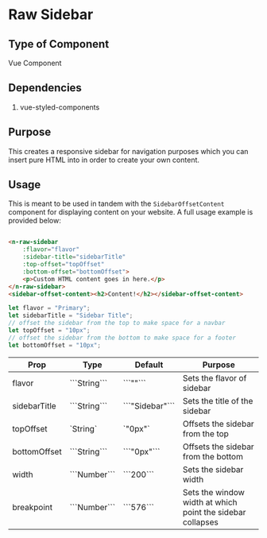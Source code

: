 # Raw Sidebar

## Type of Component

Vue Component 

## Dependencies

1. vue-styled-components

## Purpose

This creates a responsive sidebar for navigation purposes which you can insert pure HTML into in order to create your own content.

## Usage

This is meant to be used in tandem with the `SidebarOffsetContent` component for displaying content on your website. A full usage example is provided below:

```html

<n-raw-sidebar
    :flavor="flavor"
    :sidebar-title="sidebarTitle"
    :top-offset="topOffset"
    :bottom-offset="bottomOffset">
    <p>Custom HTML content goes in here.</p>
</n-raw-sidebar>
<sidebar-offset-content><h2>Content!</h2></sidebar-offset-content>
```

```javascript
let flavor = "Primary";
let sidebarTitle = "Sidebar Title";
// offset the sidebar from the top to make space for a navbar
let topOffset = "10px";
// offset the sidebar from the bottom to make space for a footer
let bottomOffset = "10px";

```

<table>
    <thead>
        <tr>
            <th>Prop</th>
            <th>Type</th>
            <th>Default</th>
            <th>Purpose</th>
        </tr>
    </thead>
    <tbody>
        <tr>
            <td>flavor</td>
            <td>```String```</td>
            <td>```""```</td>
            <td>Sets the flavor of sidebar</td>
        </tr>
        <tr>
            <td>sidebarTitle</td>
            <td>```String```</td>
            <td>```"Sidebar"```</td>
            <td>Sets the title of the sidebar</td>
        </tr>
        <tr>
            <td>topOffset</td>
            <td>`String`</td>
            <td>`"0px"`</td>
            <td>Offsets the sidebar from the top</td>
        </tr>
        <tr>
            <td>bottomOffset</td>
            <td>```String```</td>
            <td>```"0px"```</td>
            <td>Offsets the sidebar from the bottom</td>
        </tr>
        <tr>
            <td>width</td>
            <td>```Number```</td>
            <td>```200```</td>
            <td>Sets the sidebar width</td>
        </tr>
        <tr>
            <td>breakpoint</td>
            <td>```Number```</td>
            <td>```576```</td>
            <td>Sets the window width at which point the sidebar collapses</td>
        </tr>
    </tbody>
</table>
